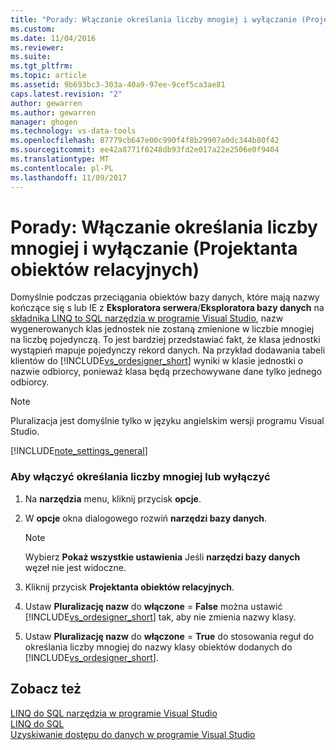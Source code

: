 ```yaml
---
title: "Porady: Włączanie określania liczby mnogiej i wyłączanie (Projektant O-R) | Dokumentacja firmy Microsoft"
ms.custom: 
ms.date: 11/04/2016
ms.reviewer: 
ms.suite: 
ms.tgt_pltfrm: 
ms.topic: article
ms.assetid: 9b693bc3-303a-40a9-97ee-9cef5ca3ae81
caps.latest.revision: "2"
author: gewarren
ms.author: gewarren
manager: ghogen
ms.technology: vs-data-tools
ms.openlocfilehash: 87779cb647e00c990f4f8b29907a0dc344b80f42
ms.sourcegitcommit: ee42a8771f0248db93fd2e017a22e2506e0f9404
ms.translationtype: MT
ms.contentlocale: pl-PL
ms.lasthandoff: 11/09/2017
---
```

# <a name="how-to-turn-pluralization-on-and-off-or-designer"></a>Porady: Włączanie określania liczby mnogiej i wyłączanie (Projektanta obiektów relacyjnych)
Domyślnie podczas przeciągania obiektów bazy danych, które mają nazwy kończące się s lub IE z **Eksploratora serwera**/**Eksploratora bazy danych** na [składnika LINQ to SQL narzędzia w programie Visual Studio](../data-tools/linq-to-sql-tools-in-visual-studio2.md), nazw wygenerowanych klas jednostek nie zostaną zmienione w liczbie mnogiej na liczbę pojedynczą. To jest bardziej przedstawiać fakt, że klasa jednostki wystąpień mapuje pojedynczy rekord danych. Na przykład dodawania tabeli klientów do [!INCLUDE[vs_ordesigner_short](../data-tools/includes/vs_ordesigner_short_md.md)] wyniki w klasie jednostki o nazwie odbiorcy, ponieważ klasa będą przechowywane dane tylko jednego odbiorcy.  
  
> [!NOTE]
>  Pluralizacja jest domyślnie tylko w języku angielskim wersji programu Visual Studio.  
  
[!INCLUDE[note_settings_general](../data-tools/includes/note_settings_general_md.md)]  
  
### <a name="to-turn-pluralization-on-and-off"></a>Aby włączyć określania liczby mnogiej lub wyłączyć  
  
1.  Na **narzędzia** menu, kliknij przycisk **opcje**.  
  
2.  W **opcje** okna dialogowego rozwiń **narzędzi bazy danych**.  
  
    > [!NOTE]
    >  Wybierz **Pokaż wszystkie ustawienia** Jeśli **narzędzi bazy danych** węzeł nie jest widoczne.  
  
3.  Kliknij przycisk **Projektanta obiektów relacyjnych**.  
  
4.  Ustaw **Pluralizację nazw** do **włączone** = **False** można ustawić [!INCLUDE[vs_ordesigner_short](../data-tools/includes/vs_ordesigner_short_md.md)] tak, aby nie zmienia nazwy klasy.  
  
5.  Ustaw **Pluralizację nazw** do **włączone** = **True** do stosowania reguł do określania liczby mnogiej do nazwy klasy obiektów dodanych do [!INCLUDE[vs_ordesigner_short](../data-tools/includes/vs_ordesigner_short_md.md)].  
  
## <a name="see-also"></a>Zobacz też  
[LINQ do SQL narzędzia w programie Visual Studio](../data-tools/linq-to-sql-tools-in-visual-studio2.md)   
[LINQ do SQL](/dotnet/framework/data/adonet/sql/linq/index)   
[Uzyskiwanie dostępu do danych w programie Visual Studio](../data-tools/accessing-data-in-visual-studio.md)